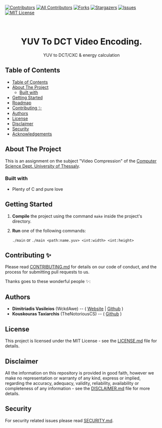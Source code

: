 ﻿[![Contributors][contributors-shield]][contributors-url]
[![All Contributors](https://img.shields.io/badge/all_contributors-3-orange.svg?style=flat-square)](#contributors)
[![Forks][forks-shield]][forks-url]
[![Stargazers][stars-shield]][stars-url]
[![Issues][issues-shield]][issues-url]
[![MIT License][license-shield]][license-url]

<br />
<p align="center">
  <h1 align="center">YUV To DCT Video Encoding.</h3>

  <p align="center">
    YUV to DCT/CXC & energy calculation
  </p>
</p>

## Table of Contents

- [Table of Contents](#table-of-contents)
- [About The Project](#about-the-project)
  - [Built with](#built-with)
- [Getting Started](#getting-started)
- [Roadmap](#roadmap)
- [Contributing ✨](#contributing-%e2%9c%a8)
- [Authors](#authors)
- [License](#license)
- [Disclaimer](#disclaimer)
- [Security](#security)
- [Acknowledgements](#acknowledgements)



<!-- ABOUT THE PROJECT -->

## About The Project

This is an assignment on the subject "Video Compression" of the [Computer Science Dept. University of Thessaly][CSUTH].

### Built with
 - Plenty of C and pure love
 

<!-- GETTING STARTED -->

## Getting Started

1. **Compile** the project using the command `make` inside the project's directory.
2. **Run** one of the following commands:

    `./main` or `./main <path:name.yuv> <int:width> <int:height>` 

<!-- Contributing -->

## Contributing ✨

Please read [CONTRIBUTING.md][CONTRIBUTING] for details on our code of conduct, and the process for submitting pull requests to us.

Thanks goes to these wonderful people ✨:
<!-- ALL-CONTRIBUTORS-LIST:START - Do not remove or modify this section -->
<!-- prettier-ignore -->
<!-- ALL-CONTRIBUTORS-LIST:END -->

<!-- Authors -->

## Authors
- **Dimitriadis Vasileios** (WckdAwe) --  ( [Website]( http://wckdawe.com) | [Github](https://github.com/wckdawe) )
- **Kouskouras Taxiarchis** (TheNotoriousCS) -- ( [Github](https://github.com/TheNotoriousCS) )


<!-- License -->

## License

This project is licensed under the MIT License - see the [LICENSE.md][LICENSE] file for details. 



<!-- Disclaimer -->

## Disclaimer

All the information on this repository is provided in good faith, however we make no representation or warranty of any kind, express or implied, regarding the accuracy, adequacy, validity, reliability, availability or completeness of any information - see the [DISCLAIMER.md][DISCLAIMER] file for more details.



<!-- Security -->

## Security

For security related issues please read [SECURITY.md][SECURITY].




<!-- Github related links -->
[CONTRIBUTING]: https://github.com/WckdAwe/YUV-To-DCT-Video-Encoding/blob/master/CONTRIBUTING.md
[SECURITY]: https://github.com/WckdAwe/YUV-To-DCT-Video-Encoding/blob/master/SECURITY.md
[LICENSE]: https://github.com/WckdAwe/YUV-To-DCT-Video-Encoding/blob/master/LICENSE.md
[DISCLAIMER]: https://github.com/WckdAwe/YUV-To-DCT-Video-Encoding/blob/master/DISCLAIMER.md



<!-- Helpful Links & People -->
[CSUTH]: http://cs.uth.gr/

<!-- othneildrew's Best-README-Template -->
[contributors-shield]: https://img.shields.io/github/contributors/WckdAwe/YUV-To-DCT-Video-Encoding.svg?style=flat-square
[contributors-url]: https://github.com/WckdAwe/YUV-To-DCT-Video-Encoding/graphs/contributors
[forks-shield]: https://img.shields.io/github/forks/WckdAwe/YUV-To-DCT-Video-Encoding.svg?style=flat-square
[forks-url]: https://github.com/WckdAwe/YUV-To-DCT-Video-Encoding/network/members
[stars-shield]: https://img.shields.io/github/stars/WckdAwe/YUV-To-DCT-Video-Encoding.svg?style=flat-square
[stars-url]: https://github.com/WckdAwe/YUV-To-DCT-Video-Encoding/stargazers
[issues-shield]: https://img.shields.io/github/issues/WckdAwe/YUV-To-DCT-Video-Encoding.svg?style=flat-square
[issues-url]: https://github.com/WckdAwe/YUV-To-DCT-Video-Encoding/issues
[license-shield]: https://img.shields.io/github/license/WckdAwe/YUV-To-DCT-Video-Encoding.svg?style=flat-square
[license-url]: https://github.com/WckdAwe/YUV-To-DCT-Video-Encoding/blob/master/LICENSE.md